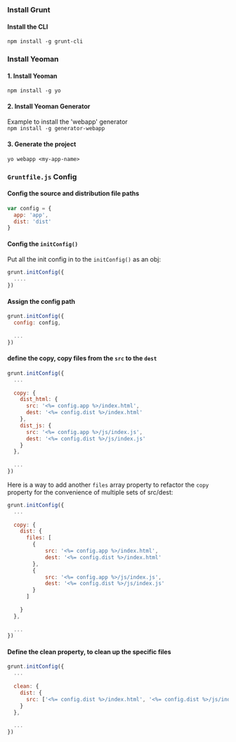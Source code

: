 
### Install Grunt
#### Install the CLI
`npm install -g grunt-cli`


### Install Yeoman
#### 1. Install Yeoman
`npm install -g yo`
#### 2. Install Yeoman Generator
Example to install the 'webapp' generator   
`npm install -g generator-webapp`
#### 3. Generate the project
`yo webapp <my-app-name>`


### `Gruntfile.js` Config
#### Config the source and distribution file paths
```javascript
var config = {
  app: 'app',
  dist: 'dist'
}
```

#### Config the `initConfig()`
Put all the init config in to the `initConfig()` as an obj:
```javascript
grunt.initConfig({
  ....
})
```

#### Assign the config path
```javascript
grunt.initConfig({
  config: config,
  
  ...
})
```


#### define the __copy__, copy files from the `src` to the `dest`
```javascript
grunt.initConfig({
  ...
  
  copy: {
    dist_html: {
      src: '<%= config.app %>/index.html',
      dest: '<%= config.dist %>/index.html'
    },
    dist_js: {
      src: '<%= config.app %>/js/index.js',
      dest: '<%= config.dist %>/js/index.js'
    }
  },
  
  ...
})
```

Here is a way to add another `files` array property to refactor the `copy` property for the convenience of multiple sets of src/dest:   
```javascript
grunt.initConfig({
  ...
  
  copy: {
    dist: {
      files: [
        {
            src: '<%= config.app %>/index.html',
            dest: '<%= config.dist %>/index.html'
        },
        {
            src: '<%= config.app %>/js/index.js',
            dest: '<%= config.dist %>/js/index.js'
        }
      ]
        
    }
  },
  
  ...
})
```

#### Define the __clean__ property, to clean up the specific files

```javascript
grunt.initConfig({
  ...
  
  clean: {
    dist: {
      src: ['<%= config.dist %>/index.html', '<%= config.dist %>/js/index.js']
    }
  },
  
  ...
})
